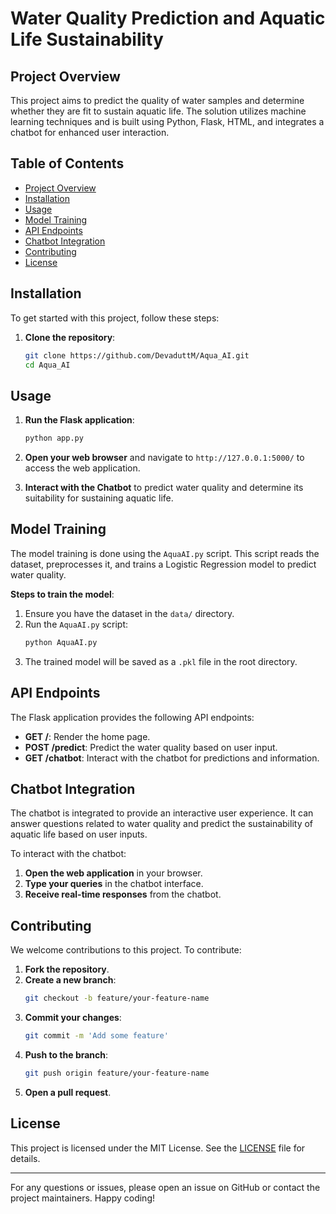 # Water Quality Prediction and Aquatic Life Sustainability

## Project Overview

This project aims to predict the quality of water samples and determine whether they are fit to sustain aquatic life. The solution utilizes machine learning techniques and is built using Python, Flask, HTML, and integrates a chatbot for enhanced user interaction.

## Table of Contents

- [Project Overview](#project-overview)
- [Installation](#installation)
- [Usage](#usage)
- [Model Training](#model-training)
- [API Endpoints](#api-endpoints)
- [Chatbot Integration](#chatbot-integration)
- [Contributing](#contributing)
- [License](#license)

## Installation

To get started with this project, follow these steps:

1. **Clone the repository**:
    ```bash
    git clone https://github.com/DevaduttM/Aqua_AI.git
    cd Aqua_AI
    ```

## Usage

1. **Run the Flask application**:
    ```bash
    python app.py
    ```

2. **Open your web browser** and navigate to `http://127.0.0.1:5000/` to access the web application.

3. **Interact with the Chatbot** to predict water quality and determine its suitability for sustaining aquatic life.

## Model Training

The model training is done using the `AquaAI.py` script. This script reads the dataset, preprocesses it, and trains a Logistic Regression model to predict water quality.

**Steps to train the model**:

1. Ensure you have the dataset in the `data/` directory.
2. Run the `AquaAI.py` script:
    ```bash
    python AquaAI.py
    ```
3. The trained model will be saved as a `.pkl` file in the root directory.

## API Endpoints

The Flask application provides the following API endpoints:

- **GET /**: Render the home page.
- **POST /predict**: Predict the water quality based on user input.
- **GET /chatbot**: Interact with the chatbot for predictions and information.

## Chatbot Integration

The chatbot is integrated to provide an interactive user experience. It can answer questions related to water quality and predict the sustainability of aquatic life based on user inputs.

To interact with the chatbot:

1. **Open the web application** in your browser.
2. **Type your queries** in the chatbot interface.
3. **Receive real-time responses** from the chatbot.

## Contributing

We welcome contributions to this project. To contribute:

1. **Fork the repository**.
2. **Create a new branch**:
    ```bash
    git checkout -b feature/your-feature-name
    ```
3. **Commit your changes**:
    ```bash
    git commit -m 'Add some feature'
    ```
4. **Push to the branch**:
    ```bash
    git push origin feature/your-feature-name
    ```
5. **Open a pull request**.

## License

This project is licensed under the MIT License. See the [LICENSE](LICENSE) file for details.

---

For any questions or issues, please open an issue on GitHub or contact the project maintainers. Happy coding!
